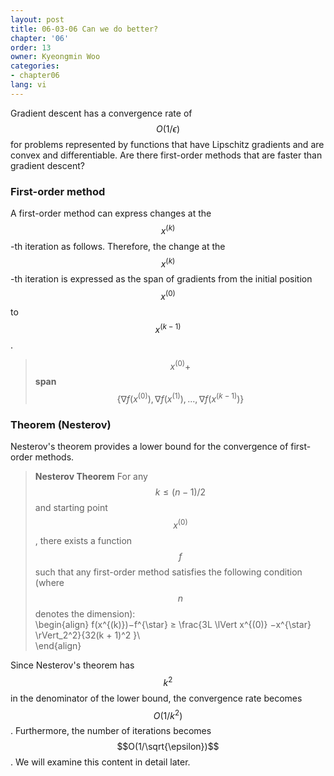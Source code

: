 ```yaml
---
layout: post
title: 06-03-06 Can we do better?
chapter: '06'
order: 13
owner: Kyeongmin Woo
categories:
- chapter06
lang: vi
---
```


Gradient descent has a convergence rate of $$O(1/\epsilon)$$ for problems represented by functions that have Lipschitz gradients and are convex and differentiable. Are there first-order methods that are faster than gradient descent?

### First-order method
A first-order method can express changes at the $$x^{(k)}$$-th iteration as follows. Therefore, the change at the $$x^{(k)}$$-th iteration is expressed as the span of gradients from the initial position $$x^{(0)}$$ to $$x^{(k−1)}$$.

> $$x^{(0)} + $$ **span**$$\{∇f(x^{(0)}),∇f(x^{(1)}),...,∇f(x^{(k−1)})\}$$

###  Theorem (Nesterov)
Nesterov's theorem provides a lower bound for the convergence of first-order methods.

> **Nesterov Theorem** For any $$k ≤ (n−1)/2$$ and starting point $$x^{(0)}$$, there exists a function $$f$$ such that any first-order method satisfies the following condition (where $$n$$ denotes the dimension):<br>
\begin{align}
f(x^{(k)})−f^{\star} ≥ \frac{3L \lVert x^{(0)} −x^{\star} \rVert_2^2}{32(k + 1)^2 }\\\
\end{align}

Since Nesterov's theorem has $$k^2$$ in the denominator of the lower bound, the convergence rate becomes $$O(1/k^2)$$. Furthermore, the number of iterations becomes $$O(1/\sqrt{\epsilon})$$. We will examine this content in detail later.